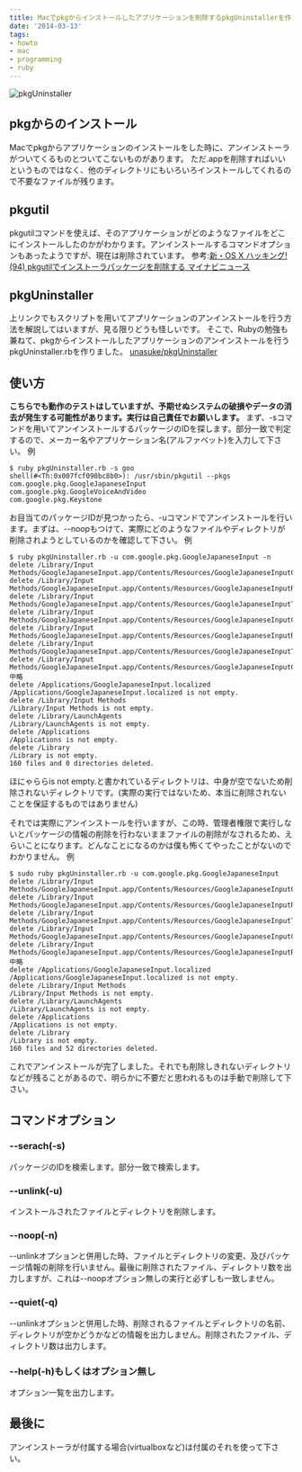 ```yaml
---
title: Macでpkgからインストールしたアプリケーションを削除するpkgUninstallerを作りました
date: '2014-03-13'
tags:
- howto
- mac
- programming
- ruby
---
```


![pkgUninstaller](pkguninstaller.png)

## pkgからのインストール

Macでpkgからアプリケーションのインストールをした時に、アンインストーラがついてくるものとついてこないものがあります。
ただ.appを削除すればいいというものではなく、他のディレクトリにもいろいろインストールしてくれるので不要なファイルが残ります。

## pkgutil

pkgutilコマンドを使えば、そのアプリケーションがどのようなファイルをどこにインストールしたのかがわかります。アンインストールするコマンドオプションもあったようですが、現在は削除されています。
参考:[新・OS X ハッキング! (94) pkgutilでインストーラパッケージを削除する   マイナビニュース](http://news.mynavi.jp/column/osxhack/094/)

## pkgUninstaller

上リンクでもスクリプトを用いてアプリケーションのアンインストールを行う方法を解説してはいますが、見る限りどうも怪しいです。
そこで、Rubyの勉強も兼ねて、pkgからインストールしたアプリケーションのアンインストールを行うpkgUninstaller.rbを作りました。
[unasuke/pkgUninstaller](https://github.com/unasuke/pkgUninstaller)

## 使い方

__こちらでも動作のテストはしていますが、予期せぬシステムの破損やデータの消去が発生する可能性があります。実行は自己責任でお願いします。__
まず、-sコマンドを用いてアンインストールするパッケージのIDを探します。部分一致で判定するので、メーカー名やアプリケーション名(アルファベット)を入力して下さい。
例

```shell
$ ruby pkgUninstaller.rb -s goo
shell(#<Th:0x007fcf090bc8b0>): /usr/sbin/pkgutil --pkgs
com.google.pkg.GoogleJapaneseInput
com.google.pkg.GoogleVoiceAndVideo
com.google.pkg.Keystone
```

お目当てのパッケージIDが見つかったら、-uコマンドでアンインストールを行います。まずは、--noopもつけて、実際にどのようなファイルやディレクトリが削除されようとしているのかを確認して下さい。
例

```shell
$ ruby pkgUninstaller.rb -u com.google.pkg.GoogleJapaneseInput -n
delete /Library/Input Methods/GoogleJapaneseInput.app/Contents/Resources/GoogleJapaneseInputConverter.app/Contents/Frameworks/GoogleBreakpad.framework/Versions/A/Resources/Reporter.app/Contents/Resources/English.lproj/Localizable.strings
delete /Library/Input Methods/GoogleJapaneseInput.app/Contents/Resources/GoogleJapaneseInputRenderer.app/Contents/Frameworks/GoogleBreakpad.framework/Versions/A/Resources/Reporter.app/Contents/Resources/English.lproj/Localizable.strings
delete /Library/Input Methods/GoogleJapaneseInput.app/Contents/Resources/GoogleJapaneseInputTool.app/Contents/Frameworks/GoogleBreakpad.framework/Versions/A/Resources/Reporter.app/Contents/Resources/English.lproj/Localizable.strings
delete /Library/Input Methods/GoogleJapaneseInput.app/Contents/Resources/GoogleJapaneseInputConverter.app/Contents/Frameworks/GoogleBreakpad.framework/Versions/A/Resources/Reporter.app/Contents/Resources/English.lproj/Breakpad.nib
delete /Library/Input Methods/GoogleJapaneseInput.app/Contents/Resources/GoogleJapaneseInputRenderer.app/Contents/Frameworks/GoogleBreakpad.framework/Versions/A/Resources/Reporter.app/Contents/Resources/English.lproj/Breakpad.nib
delete /Library/Input Methods/GoogleJapaneseInput.app/Contents/Resources/GoogleJapaneseInputTool.app/Contents/Frameworks/GoogleBreakpad.framework/Versions/A/Resources/Reporter.app/Contents/Resources/English.lproj/Breakpad.nib
delete /Library/Input Methods/GoogleJapaneseInput.app/Contents/Resources/GoogleJapaneseInputConverter.app/Contents/Frameworks/GoogleBreakpad.framework/Versions/A/Resources/Reporter.app/Contents/Resources/ReporterIcon.icns
中略
delete /Applications/GoogleJapaneseInput.localized
/Applications/GoogleJapaneseInput.localized is not empty.
delete /Library/Input Methods
/Library/Input Methods is not empty.
delete /Library/LaunchAgents
/Library/LaunchAgents is not empty.
delete /Applications
/Applications is not empty.
delete /Library
/Library is not empty.
160 files and 0 directories deleted.
```

ほにゃららis not empty.と書かれているディレクトリは、中身が空でないため削除されないディレクトリです。(実際の実行ではないため、本当に削除されないことを保証するものではありません)

それでは実際にアンインストールを行いますが、この時、管理者権限で実行しないとパッケージの情報の削除を行わないままファイルの削除がなされるため、えらいことになります。どんなことになるのかは僕も怖くてやったことがないのでわかりません。
例

```shell
$ sudo ruby pkgUninstaller.rb -u com.google.pkg.GoogleJapaneseInput
delete /Library/Input Methods/GoogleJapaneseInput.app/Contents/Resources/GoogleJapaneseInputConverter.app/Contents/Frameworks/GoogleBreakpad.framework/Versions/A/Resources/Reporter.app/Contents/Resources/English.lproj/Localizable.strings
delete /Library/Input Methods/GoogleJapaneseInput.app/Contents/Resources/GoogleJapaneseInputRenderer.app/Contents/Frameworks/GoogleBreakpad.framework/Versions/A/Resources/Reporter.app/Contents/Resources/English.lproj/Localizable.strings
delete /Library/Input Methods/GoogleJapaneseInput.app/Contents/Resources/GoogleJapaneseInputTool.app/Contents/Frameworks/GoogleBreakpad.framework/Versions/A/Resources/Reporter.app/Contents/Resources/English.lproj/Localizable.strings
delete /Library/Input Methods/GoogleJapaneseInput.app/Contents/Resources/GoogleJapaneseInputConverter.app/Contents/Frameworks/GoogleBreakpad.framework/Versions/A/Resources/Reporter.app/Contents/Resources/English.lproj/Breakpad.nib
delete /Library/Input Methods/GoogleJapaneseInput.app/Contents/Resources/GoogleJapaneseInputRenderer.app/Contents/Frameworks/GoogleBreakpad.framework/Versions/A/Resources/Reporter.app/Contents/Resources/English.lproj/Breakpad.nib
中略
delete /Applications/GoogleJapaneseInput.localized
/Applications/GoogleJapaneseInput.localized is not empty.
delete /Library/Input Methods
/Library/Input Methods is not empty.
delete /Library/LaunchAgents
/Library/LaunchAgents is not empty.
delete /Applications
/Applications is not empty.
delete /Library
/Library is not empty.
160 files and 52 directories deleted.
```

これでアンインストールが完了しました。それでも削除しきれないディレクトリなどが残ることがあるので、明らかに不要だと思われるものは手動で削除して下さい。

## コマンドオプション

### --serach(-s)

パッケージのIDを検索します。部分一致で検索します。

### --unlink(-u)

インストールされたファイルとディレクトリを削除します。

### --noop(-n)

--unlinkオプションと併用した時、ファイルとディレクトリの変更、及びパッケージ情報の削除を行いません。最後に削除されたファイル、ディレクトリ数を出力しますが、これは--noopオプション無しの実行と必ずしも一致しません。

### --quiet(-q)

--unlinkオプションと併用した時、削除されるファイルとディレクトリの名前、ディレクトリが空かどうかなどの情報を出力しません。削除されたファイル、ディレクトリ数は出力します。

### --help(-h)もしくはオプション無し

オプション一覧を出力します。

## 最後に

アンインストーラが付属する場合(virtualboxなど)は付属のそれを使って下さい。
